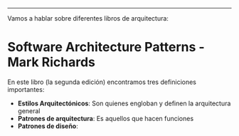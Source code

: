 
---

Vamos a hablar sobre diferentes libros de arquitectura: 

# Software Architecture Patterns - Mark Richards
En este libro (la segunda edición) encontramos tres definiciones importantes: 
- **Estilos Arquitectónicos**: Son quienes engloban y definen la arquitectura general
- **Patrones de arquitectura**: Es aquellos que hacen funciones
- **Patrones de diseño**: